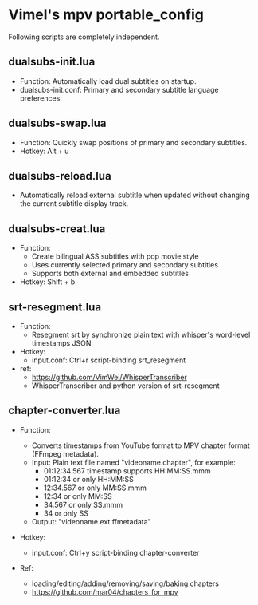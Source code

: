 # Vimel's mpv portable_config

Following scripts are completely independent.

## dualsubs-init.lua

* Function: Automatically load dual subtitles on startup.
* dualsubs-init.conf: Primary and secondary subtitle language preferences.

## dualsubs-swap.lua

* Function: Quickly swap positions of primary and secondary subtitles.
* Hotkey: Alt + u

## dualsubs-reload.lua

* Automatically reload external subtitle when updated without changing the current subtitle display track.

## dualsubs-creat.lua

* Function:
    - Create bilingual ASS subtitles with pop movie style
    - Uses currently selected primary and secondary subtitles
    - Supports both external and embedded subtitles
* Hotkey: Shift + b

## srt-resegment.lua

* Function:
    - Resegment srt by synchronize plain text with whisper's word-level timestamps JSON
* Hotkey:
    - input.conf: Ctrl+r script-binding srt_resegment
* ref:
    - https://github.com/VimWei/WhisperTranscriber
    - WhisperTranscriber and python version of srt-resegment

## chapter-converter.lua

* Function:
    - Converts timestamps from YouTube format to MPV chapter format (FFmpeg metadata).
    - Input: Plain text file named "videoname.chapter", for example:
        - 01:12:34.567 timestamp supports HH:MM:SS.mmm
        - 01:12:34 or only HH:MM:SS
        - 12:34.567 or only MM:SS.mmm
        - 12:34 or only MM:SS
        - 34.567 or only SS.mmm
        - 34 or only SS
    - Output: "videoname.ext.ffmetadata"

* Hotkey:
    - input.conf: Ctrl+y script-binding chapter-converter
* Ref:
    - loading/editing/adding/removing/saving/baking chapters
    - https://github.com/mar04/chapters_for_mpv
